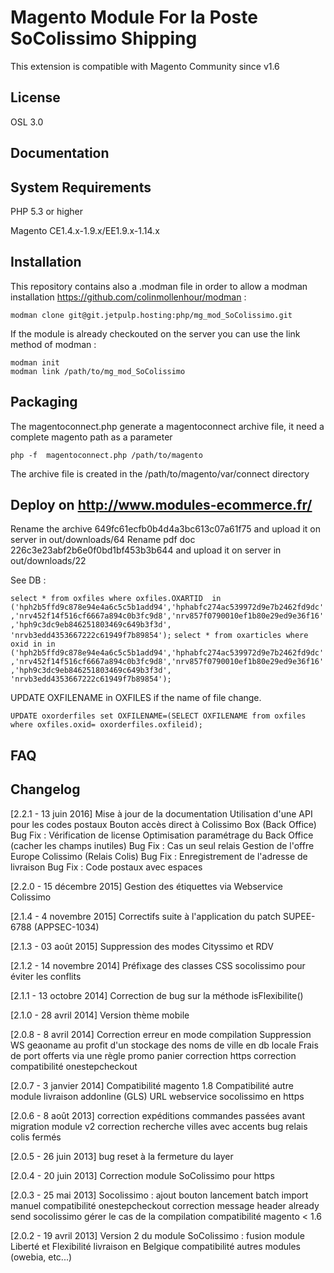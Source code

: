 Magento Module For la Poste SoColissimo Shipping
================================================


This extension is compatible with Magento Community since v1.6

License
-------

OSL 3.0



Documentation
-------------



System Requirements
-------------------

PHP 5.3 or higher

Magento CE1.4.x-1.9.x/EE1.9.x-1.14.x



Installation
------------

This repository contains also a .modman file in order to allow a modman installation https://github.com/colinmollenhour/modman :

```
modman clone git@git.jetpulp.hosting:php/mg_mod_SoColissimo.git
```

If the module is already checkouted on the server you can use the link method of modman :

```
modman init
modman link /path/to/mg_mod_SoColissimo
```

Packaging
---------

The magentoconnect.php generate a magentoconnect archive file, it need a complete magento path as a parameter

```
php -f  magentoconnect.php /path/to/magento
```

The archive file is created in the /path/to/magento/var/connect directory


Deploy on http://www.modules-ecommerce.fr/
-------------------------------------------

Rename the archive 649fc61ecfb0b4d4a3bc613c07a61f75 and upload it on server in out/downloads/64
Rename pdf doc 226c3e23abf2b6e0f0bd1bf453b3b644 and upload it on server in out/downloads/22

See DB :

`select * from oxfiles where oxfiles.OXARTID  in ('hph2b5ffd9c878e94e4a6c5c5b1add94','hphabfc274ac539972d9e7b2462fd9dc','nrv452f14f516cf6667a894c0b3fc9d8','nrv857f0790010ef1b80e29ed9e36f16','hph9c3dc9eb846251803469c649b3f3d',  'nrvb3edd4353667222c61949f7b89854');`
`select * from oxarticles where oxid in in ('hph2b5ffd9c878e94e4a6c5c5b1add94','hphabfc274ac539972d9e7b2462fd9dc','nrv452f14f516cf6667a894c0b3fc9d8','nrv857f0790010ef1b80e29ed9e36f16','hph9c3dc9eb846251803469c649b3f3d',  'nrvb3edd4353667222c61949f7b89854');`

UPDATE OXFILENAME in OXFILES if the name of file change.

`UPDATE oxorderfiles set OXFILENAME=(SELECT OXFILENAME from oxfiles where oxfiles.oxid= oxorderfiles.oxfileid);`

FAQ
---

Changelog
---------

[2.2.1 - 13 juin 2016]
Mise à jour de la documentation
Utilisation d'une API pour les codes postaux
Bouton accès direct à Colissimo Box (Back Office)
Bug Fix : Vérification de license
Optimisation paramétrage du Back Office (cacher les champs inutiles)
Bug Fix : Cas un seul relais
Gestion de l'offre Europe Colissimo (Relais Colis)
Bug Fix : Enregistrement de l'adresse de livraison
Bug Fix : Code postaux avec espaces

[2.2.0 - 15 décembre 2015]
Gestion des étiquettes via Webservice Colissimo

[2.1.4 - 4 novembre 2015]
Correctifs suite à l'application du patch SUPEE-6788 (APPSEC-1034)

[2.1.3 - 03 août 2015]
Suppression des modes Cityssimo et RDV

[2.1.2 - 14 novembre 2014]
Préfixage des classes CSS socolissimo pour éviter les conflits

[2.1.1 - 13 octobre 2014]
Correction de bug sur la méthode isFlexibilite()

[2.1.0 - 28 avril 2014]
Version thème mobile

[2.0.8 - 8 avril 2014]
Correction erreur en mode compilation
Suppression WS geaoname au profit d'un stockage des noms de ville en db locale
Frais de port offerts via une règle promo panier
correction https
correction compatibilité onestepcheckout

[2.0.7 - 3 janvier 2014]
Compatibilité magento 1.8
Compatibilité autre module livraison addonline (GLS)
URL webservice socolissimo en https

[2.0.6 - 8 août 2013]
correction expéditions commandes passées avant migration module v2
correction recherche villes avec accents
bug relais colis fermés

[2.0.5 - 26 juin 2013]
bug reset à la fermeture du layer

[2.0.4 - 20 juin 2013]
Correction module SoColissimo pour https

[2.0.3 - 25 mai 2013]
Socolissimo : ajout bouton lancement batch import manuel
compatibilité onestepcheckout
correction message header already send socolissimo
gérer le cas de la compilation
compatibilité magento < 1.6

[2.0.2 - 19 avril 2013]
Version 2 du module SoColissimo : 
fusion module Liberté et Flexibilité
livraison en Belgique
compatibilité autres modules (owebia, etc...)



